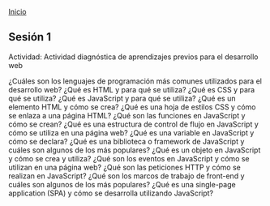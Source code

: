 <!-- No borrar o modificar -->
[Inicio](./index.md)

## Sesión 1 

Actividad: Actividad diagnóstica de aprendizajes previos para el desarrollo web

¿Cuáles son los lenguajes de programación más comunes utilizados para el desarrollo web?
¿Qué es HTML y para qué se utiliza?
¿Qué es CSS y para qué se utiliza?
¿Qué es JavaScript y para qué se utiliza?
¿Qué es un elemento HTML y cómo se crea?
¿Qué es una hoja de estilos CSS y cómo se enlaza a una página HTML?
¿Qué son las funciones en JavaScript y cómo se crean?
¿Qué es una estructura de control de flujo en JavaScript y cómo se utiliza en una página web?
¿Qué es una variable en JavaScript y cómo se declara?
¿Qué es una biblioteca o framework de JavaScript y cuáles son algunos de los más populares?
¿Qué es un objeto en JavaScript y cómo se crea y utiliza?
¿Qué son los eventos en JavaScript y cómo se utilizan en una página web?
¿Qué son las peticiones HTTP y cómo se realizan en JavaScript?
¿Qué son los marcos de trabajo de front-end y cuáles son algunos de los más populares?
¿Qué es una single-page application (SPA) y cómo se desarrolla utilizando JavaScript?






